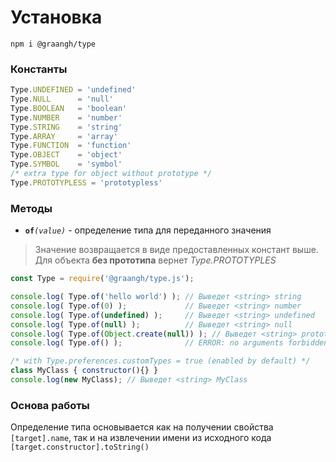 
# Установка

`npm i @graangh/type`

### Константы

```js 
Type.UNDEFINED = 'undefined'
Type.NULL      = 'null'
Type.BOOLEAN   = 'boolean'
Type.NUMBER    = 'number'
Type.STRING    = 'string'
Type.ARRAY     = 'array'
Type.FUNCTION  = 'function'
Type.OBJECT    = 'object'
Type.SYMBOL    = 'symbol'
/* extra type for object without prototype */
Type.PROTOTYPLESS = 'prototypless'
```

### Методы

 - **`of`**_`(value)`_ - определение типа для переданного значения 
	
 > Значение возвращается в виде предоставленных констант выше.
 > Для объекта __без прототипа__ вернет *Type.PROTOTYPLES*
	 
```js
const Type = require('@graangh/type.js');

console.log( Type.of('hello world') ); // Выведет <string> string 
console.log( Type.of(0) );             // Выведет <string> number
console.log( Type.of(undefined) );     // Выведет <string> undefined
console.log( Type.of(null) );          // Выведет <string> null
console.log( Type.of(Object.create(null)) ); // Выведет <string> prototypless
console.log( Type.of() );              // ERROR: no arguments forbidden

/* with Type.preferences.customTypes = true (enabled by default) */
class MyClass { constructor(){} }
console.log(new MyClass); // Выведет <string> MyClass
``` 

### Основа работы

Определение типа основывается как на получении свойства `[target].name`, 
так и на извлечении имени из исходного кода `[target.constructor].toString()`

[function.name article-en]: https://developer.mozilla.org/en-US/docs/Web/JavaScript/Reference/Global_Objects/Function/name#JavaScript_compressors_and_minifiers
[function.name article-ru]: https://developer.mozilla.org/ru/docs/Web/JavaScript/Reference/Global_Objects/Function/name#JavaScript_compressors_and_minifiers
